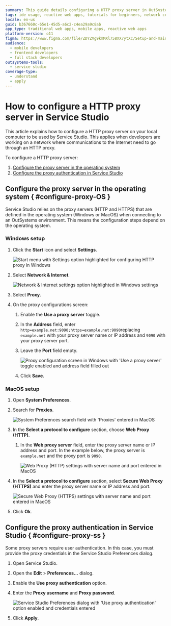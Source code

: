 ```yaml
---
summary: This guide details configuring a HTTP proxy server in OutSystems 11 (O11) Service Studio for developers on restricted networks.
tags: ide usage, reactive web apps, tutorials for beginners, network configuration, proxy setup
locale: en-us
guid: b367660c-65e1-45d5-a6c2-c4ea29a9c8ab
app_type: traditional web apps, mobile apps, reactive web apps
platform-version: o11
figma: https://www.figma.com/file/ZDYZVg9kmMXl758XX7ytXc/Setup-and-maintain-your-OutSystems-Infrastructure?type=design&node-id=2252%3A3570&mode=design&t=iLJvc2VqD06T9g7F-1
audience:
  - mobile developers
  - frontend developers
  - full stack developers
outsystems-tools:
  - service studio
coverage-type:
  - understand
  - apply
---
```


# How to configure a HTTP proxy server in Service Studio

This article explains how to configure a HTTP proxy server on your local computer to be used by Service Studio. This applies when developers are working on a network where communications to the Internet need to go through an HTTP proxy.

To configure a HTTP proxy server:
1. [Configure the proxy server in the operating system](#configure-proxy-OS)
1. [Configure the proxy authentication in Service Studio](#configure-proxy-ss)

## Configure the proxy server in the operating system { #configure-proxy-OS }

Service Studio relies on the proxy servers (HTTP and HTTPS) that are defined in the operating system (Windows or MacOS) when connecting to an OutSystems environment. This means the configuration steps depend on the operating system.

### Windows setup

1. Click the **Start** icon and select **Settings**. 

    ![Start menu with Settings option highlighted for configuring HTTP proxy in Windows](images/windows-http-proxy-settings.png "Windows HTTP Proxy Settings")

1. Select **Network & Internet**.

    ![Network & Internet settings option highlighted in Windows settings](images/windows-http-proxy-network-internet.png "Windows Network & Internet Settings")

1. Select **Proxy**.

1. On the proxy configurations screen:

    1. Enable the **Use a proxy server** toggle.

    1. In the **Address** field, enter ``http=example.net:9090;https=example.net:9090``replacing ``example.net`` with your proxy server name or IP address and ``9090`` with your proxy server port. 

    1. Leave the **Port** field empty.

        ![Proxy configuration screen in Windows with 'Use a proxy server' toggle enabled and address field filled out](images/windows-http-proxy-setup.png "Windows Proxy Configuration")

    1. Click **Save**.

### MacOS setup

1. Open **System Preferences**.

1. Search for **Proxies**.

    ![System Preferences search field with 'Proxies' entered in MacOS](images/mac-http-proxy-search.png "MacOS Proxy Search")

1. In the **Select a protocol to configure** section, choose **Web Proxy (HTTP)**.

    1. In the **Web proxy server** field, enter the proxy server name or IP address and port. In the example below, the proxy server is ``example.net`` and the proxy port is ``9090``.

        ![Web Proxy (HTTP) settings with server name and port entered in MacOS](images/mac-http-proxy-web-settings.png "MacOS Web Proxy Settings")

1. In the **Select a protocol to configure** section, select **Secure Web Proxy (HTTPS)** and enter the proxy server name or IP address and port.

    ![Secure Web Proxy (HTTPS) settings with server name and port entered in MacOS](images/mac-http-proxy-secure-settings.png "MacOS Secure Web Proxy Settings")

1. Click **Ok**.

## Configure the proxy authentication in Service Studio { #configure-proxy-ss }

Some proxy servers require user authentication. In this case, you must provide the proxy credentials in the Service Studio Preferences dialog.

1. Open Service Studio.

1. Open the **Edit** > **Preferences...** dialog.

1. Enable the **Use proxy authentication** option.

1. Enter the **Proxy username** and **Proxy password**.

    ![Service Studio Preferences dialog with 'Use proxy authentication' option enabled and credentials entered](images/mac-http-proxy-authen.png "Service Studio Proxy Authentication")

1. Click **Apply**.
